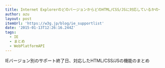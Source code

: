 ```yaml
---
title: Internet ExplorerのどのバージョンからどのHTML/CSS/JSに対応しているかの一覧｜Web制作 W3G
author: azu
layout: post
itemUrl: 'https://w3g.jp/blog/ie_supportlist'
date: '2015-01-13T12:26:16.244Z'
tags:
  - IE
  - まとめ
  - WebPlatformAPI
---
```

IEバージョン別のサポート終了日、対応したHTML/CSS/JSの機能のまとめ
